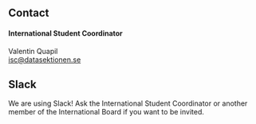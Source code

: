 ## Contact

#### International Student Coordinator

Valentin Quapil</br>
[isc@datasektionen.se](mailto:isc@datasektionen.se)

## Slack
We are using Slack! Ask the International Student Coordinator or another member of the International Board if you want to be invited.
